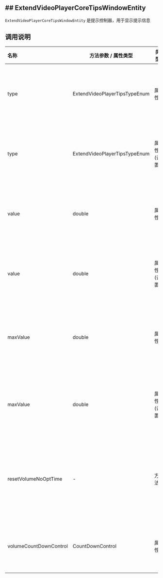## ## ExtendVideoPlayerCoreTipsWindowEntity

`ExtendVideoPlayerCoreTipsWindowEntity` 是提示控制器，用于显示提示信息

## 调用说明

| 名称                   | 方法参数 / 属性类型           | 类型       | 描述                   | 使用                                                  |
| :--------------------- | ----------------------------- | ---------- | ---------------------- | ----------------------------------------------------- |
| type                   | ExtendVideoPlayerTipsTypeEnum | 属性       | 获得当前提示类型       | model.type                                            |
| type                   | ExtendVideoPlayerTipsTypeEnum | 属性(设置) | 设置当前提示类型       | model.type = ExtendVideoPlayerTipsTypeEnum.TimeChange |
| value                  | double                        | 属性       | 获得当前提示的值       | model.value                                           |
| value                  | double                        | 属性(设置) | 设置当前提示的值       | model.value = 1                                       |
| maxValue               | double                        | 属性       | 获得当前提示最大值     | model.maxValue                                        |
| maxValue               | double                        | 属性(设置) | 设置当前提示最大值     | model.maxValue = 100                                  |
| resetVolumeNoOptTime   | -                             | 方法       | 重置音量未操作时的计时 | model.resetVolumeNoOptTime()                          |
| volumeCountDownControl | CountDownControl              | 属性       | 获得音量倒计时         | model.volumeCountDownControl                          |

